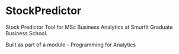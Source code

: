 # StockPredictor
Stock Predictor Tool for MSc Business Analytics at Smurfit Graduate Business School.

Built as part of a module - Programming for Analytics
